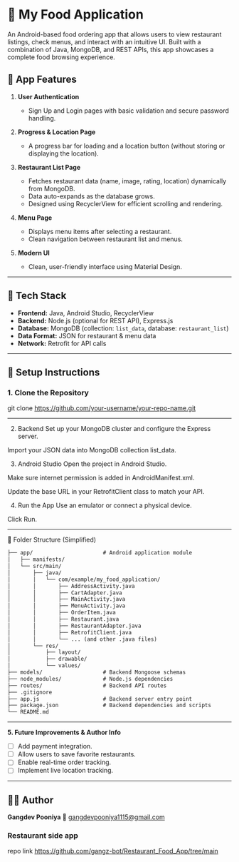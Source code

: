 # 🍔 My Food Application

An Android-based food ordering app that allows users to view restaurant listings, check menus, and interact with an intuitive UI. Built with a combination of Java, MongoDB, and REST APIs, this app showcases a complete food browsing experience.

## 📱 App Features

1. **User Authentication**  
   - Sign Up and Login pages with basic validation and secure password handling.

2. **Progress & Location Page**  
   - A progress bar for loading and a location button (without storing or displaying the location).

3. **Restaurant List Page**  
   - Fetches restaurant data (name, image, rating, location) dynamically from MongoDB.
   - Data auto-expands as the database grows.
   - Designed using RecyclerView for efficient scrolling and rendering.

4. **Menu Page**  
   - Displays menu items after selecting a restaurant.
   - Clean navigation between restaurant list and menus.

5. **Modern UI**  
   - Clean, user-friendly interface using Material Design.

---

## 🧰 Tech Stack

- **Frontend:** Java, Android Studio, RecyclerView  
- **Backend:** Node.js (optional for REST API), Express.js  
- **Database:** MongoDB (collection: `list_data`, database: `restaurant_list`)  
- **Data Format:** JSON for restaurant & menu data  
- **Network:** Retrofit for API calls

---

## 🔧 Setup Instructions

### 1. Clone the Repository

git clone https://github.com/your-username/your-repo-name.git

---
 
2. Backend 
Set up your MongoDB cluster and configure the Express server.

Import your JSON data into MongoDB collection list_data.

3. Android Studio
Open the project in Android Studio.

Make sure internet permission is added in AndroidManifest.xml.

Update the base URL in your RetrofitClient class to match your API.

4. Run the App
Use an emulator or connect a physical device.

Click Run.

---

📁 Folder Structure (Simplified)
```markdown
├── app/                      # Android application module 
│   ├── manifests/
│   └── src/main/
│       ├── java/
│       │   └── com/example/my_food_application/
│       │       ├── AddressActivity.java
│       │       ├── CartAdapter.java
│       │       ├── MainActivity.java
│       │       ├── MenuActivity.java
│       │       ├── OrderItem.java
│       │       ├── Restaurant.java
│       │       ├── RestaurantAdapter.java
│       │       ├── RetrofitClient.java
│       │       └── ... (and other .java files)
│       └── res/
│           ├── layout/
│           ├── drawable/
│           └── values/
├── models/                   # Backend Mongoose schemas 
├── node_modules/             # Node.js dependencies 
├── routes/                   # Backend API routes 
├── .gitignore
├── app.js                    # Backend server entry point 
├── package.json              # Backend dependencies and scripts 
└── README.md
```
---

**5. Future Improvements & Author Info**


-   [ ] Add payment integration.
-   [ ] Allow users to save favorite restaurants.
-   [ ] Enable real-time order tracking.
-   [ ] Implement live location tracking.

---

## 🙋‍♂️ Author

**Gangdev Pooniya**
📧 gangdevpooniya1115@gmail.com


### Restaurant side app
repo link 
https://github.com/gangz-bot/Restaurant_Food_App/tree/main

